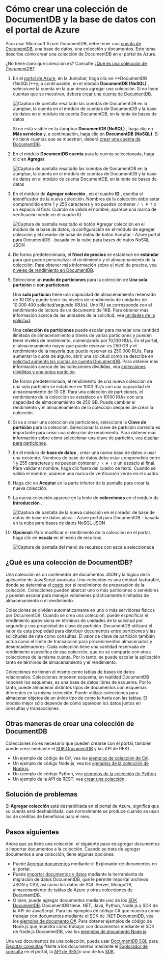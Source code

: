 <properties 
    pageTitle="Crear una base de datos de DocumentDB y colección | Microsoft Azure" 
    description="Obtenga información sobre cómo crear bases de datos NoSQL y colecciones de documento JSON con el portal de servicio en línea para DocumentDB de Azure, una nube según la base de datos del documento. Obtener una prueba gratuita hoy mismo." 
    services="documentdb" 
    authors="mimig1" 
    manager="jhubbard" 
    editor="monicar" 
    documentationCenter=""/>

<tags 
    ms.service="documentdb" 
    ms.workload="data-services" 
    ms.tgt_pltfrm="na" 
    ms.devlang="na" 
    ms.topic="article" 
    ms.date="10/17/2016" 
    ms.author="mimig"/>

# <a name="how-to-create-a-documentdb-collection-and-database-using-the-azure-portal"></a>Cómo crear una colección de DocumentDB y la base de datos con el portal de Azure

Para usar Microsoft Azure DocumentDB, debe tener una [cuenta de DocumentDB](documentdb-create-account.md), una base de datos, una colección y documentos. Este tema describe cómo crear una colección de DocumentDB en el portal de Azure. 

¿No tiene claro qué colección es? Consulte [¿Qué es una colección de DocumentDB?](#what-is-a-documentdb-collection)

1.  En el [portal de Azure](https://portal.azure.com/), en la Jumpbar, haga clic en **DocumentDB (NoSQL)**y, a continuación, en el módulo **DocumentDB (NoSQL)** , seleccione la cuenta en la que desea agregar una colección. Si no tiene cuentas que se muestran, deberá [crear una cuenta de DocumentDB](documentdb-create-account.md).

    ![Captura de pantalla resaltado las cuentas de DocumentDB en la Jumpbar, la cuenta en el módulo de cuentas de DocumentDB y la base de datos en el módulo de cuenta DocumentDB, en la lente de bases de datos](./media/documentdb-create-collection/docdb-database-creation-1-2.png)
    
    Si no está visible en la Jumpbar **DocumentDB (NoSQL)** , haga clic en **Más servicios** y, a continuación, haga clic en **DocumentDB (NoSQL)**. Si no tiene cuentas que se muestran, deberá [crear una cuenta de DocumentDB](documentdb-create-account.md).

2. En el módulo **DocumentDB cuenta** para la cuenta seleccionada, haga clic en **Agregar**.

    ![Captura de pantalla resaltado las cuentas de DocumentDB en la Jumpbar, la cuenta en el módulo de cuentas de DocumentDB y la base de datos en el módulo de cuenta DocumentDB, en la lente de bases de datos](./media/documentdb-create-collection/docdb-database-creation-3.png)

3. En el módulo de **Agregar colección** , en el cuadro **ID** , escriba el identificador de la nueva colección. Nombres de la colección debe estar comprendido entre 1 y 255 caracteres y no pueden contener `/ \ # ?` o un espacio al final. Cuando se valida el nombre, aparece una marca de verificación verde en el cuadro ID.

    ![Captura de pantalla resaltado el botón Agregar colección en el módulo de la base de datos, la configuración en el módulo de agregar colección y el creador de base de datos de botón Aceptar - Azure portal para DocumentDB - basada en la nube para bases de datos NoSQL JSON](./media/documentdb-create-collection/docdb-collection-creation-5-8.png)

4. De forma predeterminada, el **Nivel de precios** se establece en **estándar** para que puede personalizar el rendimiento y el almacenamiento de la colección. Para obtener más información sobre el nivel de precios, vea [niveles de rendimiento en DocumentDB](documentdb-performance-levels.md).  

5. Seleccione un **modo de particiones** para la colección de **Una sola partición** o **con particiones**. 

    Una **sola partición** tiene una capacidad de almacenamiento reservado de 10 GB y puede tener los niveles de rendimiento de unidades de 10.000 400 solicitud/segundo (RU/s). Uno RU se corresponde con el rendimiento de lectura de un documento de 1KB. Para obtener más información acerca de las unidades de la solicitud, vea [unidades de la solicitud](documentdb-request-units.md). 

    Una **colección de particiones** puede escalar para manejar una cantidad ilimitada de almacenamiento a través de varias particiones y pueden tener niveles de rendimiento, comenzando por 10,100 RU/s. En el portal, el almacenamiento mayor que puede reservar es 250 GB y el rendimiento de la mayoría que puede reservar es 250.000 RU/s. Para aumentar la cuota de alguno, abrir una solicitud como se describe en [solicitud aumenta las cuotas de cuenta DocumentDB](documentdb-increase-limits.md). Para obtener más información acerca de las colecciones divididas, vea [colecciones divididas y una única partición](documentdb-partition-data.md#single-partition-and-partitioned-collections).

    De forma predeterminada, el rendimiento de una nueva colección de una sola partición se establece en 1000 RU/s con una capacidad de almacenamiento de 10 GB. Para una colección de particiones, el rendimiento de la colección se establece en 10100 RU/s con una capacidad de almacenamiento de 250 GB. Puede cambiar el rendimiento y el almacenamiento de la colección después de crear la colección. 

6. Si va a crear una colección de particiones, seleccione la **Clave de partición** para la colección. Seleccionar la clave de partición correcta es importante para crear una colección de rendimiento. Para obtener más información sobre cómo seleccionar una clave de partición, vea [diseñar para particiones](documentdb-partition-data.md#designing-for-partitioning).

7. En el módulo de **base de datos** , crear una nueva base de datos o usar una existente. Nombres de base de datos debe estar comprendido entre 1 y 255 caracteres y no pueden contener `/ \ # ?` o un espacio al final. Para validar el nombre, haga clic fuera del cuadro de texto. Cuando se valida el nombre, aparece una marca de verificación verde en el cuadro.

8. Haga clic en **Aceptar** en la parte inferior de la pantalla para crear la nueva colección. 

9. La nueva colección aparece en la lente de **colecciones** en el módulo de **Introducción** .
 
    ![Captura de pantalla de la nueva colección en el creador de base de datos de base de datos placa - Azure portal para DocumentDB - basada en la nube para bases de datos NoSQL JSON](./media/documentdb-create-collection/docdb-collection-creation-9.png)

10. **Opcional:** Para modificar el rendimiento de la colección en el portal, haga clic en **escala** en el menú de recursos. 

    ![Captura de pantalla del menú de recursos con escala seleccionada](./media/documentdb-create-collection/docdb-collection-creation-scale.png)

## <a name="what-is-a-documentdb-collection"></a>¿Qué es una colección de DocumentDB? 

Una colección es un contenedor de documentos JSON y la lógica de la aplicación de JavaScript asociada. Una colección es una entidad facturable, donde se determina el [costo](documentdb-performance-levels.md) por el rendimiento de preparación de la colección. Colecciones pueden abarcar uno o más particiones o servidores y pueden escalar para manejar volúmenes prácticamente ilimitados de almacenamiento o el rendimiento.

Colecciones se dividen automáticamente en uno o más servidores físicos por DocumentDB. Cuando se crea una colección, puede especificar el rendimiento aprovisiona en términos de unidades de la solicitud por segundo y una propiedad de clave de partición. DocumentDB utilizará el valor de esta propiedad para distribuir documentos entre particiones y las solicitudes de ruta como consultas. El valor de clave de partición también actúa como el límite de transacción para procedimientos almacenados y desencadenadores. Cada colección tiene una cantidad reservada de rendimiento específica de esa colección, que no se comparte con otras colecciones de la misma cuenta. Por lo tanto, se puede escalar la aplicación tanto en términos de almacenamiento y el rendimiento. 

Colecciones no tienen el mismo como tablas de bases de datos relacionales. Colecciones imponen esquema, en realidad DocumentDB imponen los esquemas, es una base de datos libres de esquema. Por lo tanto, puede almacenar distintos tipos de documentos con esquemas diferentes en la misma colección. Puede utilizar colecciones para almacenar objetos de un único tipo de como lo haría con las tablas. El modelo mejor sólo depende de cómo aparecen los datos juntos en consultas y transacciones.

## <a name="other-ways-to-create-a-documentdb-collection"></a>Otras maneras de crear una colección de DocumentDB

Colecciones no es necesario que pueden crearse con el portal, también puede crear mediante el [SDK DocumentDB](documentdb-sdk-dotnet.md) y las API de REST. 

- Un ejemplo de código de C#, vea los [ejemplos de colección de C#](documentdb-dotnet-samples.md#collection-examples). 
- Un ejemplo de código Node.js, vea los [ejemplos de la colección de Node.js](documentdb-nodejs-samples.md#collection-examples).
- Un ejemplo de código Python, vea [ejemplos de la colección de Python](documentdb-python-samples.md#collection-examples).
- Un ejemplo de la API de REST, vea [crear una colección](https://msdn.microsoft.com/library/azure/mt489078.aspx).

## <a name="troubleshooting"></a>Solución de problemas

Si **Agregar colección** está deshabilitada en el portal de Azure, significa que su cuenta está deshabilitada, que normalmente se produce cuando se usan los de créditos de beneficios para el mes.   

## <a name="next-steps"></a>Pasos siguientes

Ahora que ya tiene una colección, el siguiente paso es agregar documentos o importar documentos a la colección. Cuando se trata de agregar documentos a una colección, tiene algunas opciones:

- Puede [Agregar documentos](documentdb-view-json-document-explorer.md) mediante el Explorador de documentos en el portal.
- Puede [importar documentos y datos](documentdb-import-data.md) mediante la herramienta de migración de datos DocumentDB, que le permite importar archivos JSON y CSV, así como los datos de SQL Server, MongoDB, almacenamiento de tablas de Azure y otras colecciones de DocumentDB. 
- O bien, puede agregar documentos mediante uno de los [SDK DocumentDB](documentdb-sdk-dotnet.md). DocumentDB tiene. NET, Java, Python, Node.js y SDK de la API de JavaScript. Para los ejemplos de código C# que muestra cómo trabajar con documentos mediante el SDK de .NET DocumentDB, vea los [ejemplos de documento C#](documentdb-dotnet-samples.md#document-examples). Para obtener ejemplos de código de Node.js que muestra cómo trabajar con documentos mediante el SDK de Node.js DocumentDB, vea los [ejemplos de documento Node.js](documentdb-nodejs-samples.md#document-examples).

Una vez documentos de una colección, puede usar [DocumentDB SQL](documentdb-sql-query.md) para [Ejecutar consultas](documentdb-sql-query.md#executing-queries) frente a los documentos mediante el [Explorador de consulta](documentdb-query-collections-query-explorer.md) en el portal, la [API de REST](https://msdn.microsoft.com/library/azure/dn781481.aspx)o uno de los [SDK](documentdb-sdk-dotnet.md). 
